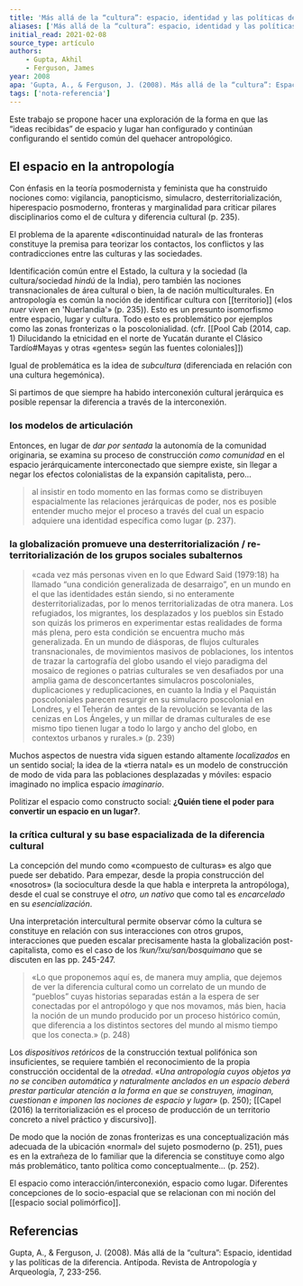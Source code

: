 ```yaml
---
title: 'Más allá de la “cultura”: espacio, identidad y las políticas de la diferencia'
aliases: ['Más allá de la “cultura”: espacio, identidad y las políticas de la diferencia', 'Gupta y Ferguson (2008)']
initial_read: 2021-02-08
source_type: artículo
authors: 
    - Gupta, Akhil
    - Ferguson, James
year: 2008
apa: 'Gupta, A., & Ferguson, J. (2008). Más allá de la “cultura”: Espacio, identidad y las políticas de la diferencia. Antípoda. Revista de Antropología y Arqueología, 7, 233-256.'
tags: ['nota-referencia']
---
```

Este trabajo se propone hacer una exploración de la forma en que las “ideas recibidas” de espacio y lugar han configurado y continúan configurando el sentido común del quehacer antropológico.

## El espacio en la antropología

Con énfasis en la teoría posmodernista y feminista que ha construido nociones como: vigilancia, panopticismo, simulacro, desterritorialización, hiperespacio posmoderno, fronteras y marginalidad para criticar pilares disciplinarios como el de cultura y diferencia cultural (p. 235).

El problema de la aparente «discontinuidad natural» de las fronteras constituye la premisa para teorizar los contactos, los conflictos y las contradicciones entre las culturas y las sociedades.

Identificación común entre el Estado, la cultura y la sociedad (la cultura/sociedad *hindú* de la India), pero también las nociones transnacionales de área cultural o bien, la de nación multiculturales. En antropología es común la noción de identificar cultura con [[territorio]] («los *nuer* viven en 'Nuerlandia'» (p. 235)). Esto es un presunto isomorfismo entre espacio, lugar y cultura. Todo esto es problemático por ejemplos como las zonas fronterizas o la poscolonialidad. (cfr. [[Pool Cab (2014, cap. 1) Dilucidando la etnicidad en el norte de Yucatán durante el Clásico Tardío#Mayas y otras «gentes» según las fuentes coloniales]])

Igual de problemática es la idea de *subcultura* (diferenciada en relación con una cultura hegemónica).

Si partimos de que siempre ha habido interconexión cultural jerárquica es posible repensar la diferencia a través de la interconexión.

### los modelos de articulación

Entonces, en lugar de *dar por sentada* la autonomía de la comunidad originaria, se examina su proceso de construcción *como comunidad* en el espacio jerárquicamente interconectado que siempre existe, sin llegar a negar los efectos colonialistas de la expansión capitalista, pero...

>al insistir en todo momento en las formas como se distribuyen espacialmente las relaciones jerárquicas de poder, nos es posible entender mucho mejor el proceso a través del cual un espacio adquiere una identidad específica como lugar (p. 237).

### la globalización promueve una desterritorialización / re-territorialización de los grupos sociales subalternos

>«cada vez más personas viven en lo que Edward Said (1979:18) ha llamado “una condición generalizada de desarraigo”, en un mundo en el que las identidades están siendo, si no enteramente desterritorializadas, por lo menos territorializadas de otra manera. Los refugiados, los migrantes, los desplazados y los pueblos sin Estado son quizás los primeros en experimentar estas realidades de forma más plena, pero esta condición se encuentra mucho más generalizada. En un mundo de diásporas, de flujos culturales transnacionales, de movimientos masivos de poblaciones, los intentos de trazar la cartografía del globo usando el viejo paradigma del mosaico de regiones o patrias culturales se ven desafiados por una amplia gama de desconcertantes simulacros poscoloniales, duplicaciones y reduplicaciones, en cuanto la India y el Paquistán poscoloniales parecen resurgir en su simulacro poscolonial en Londres, y el Teherán de antes de la revolución se levanta de las cenizas en Los Ángeles, y un millar de dramas culturales de ese mismo tipo tienen lugar a todo lo largo y ancho del globo, en contextos urbanos y rurales.» (p. 239)

Muchos aspectos de nuestra vida siguen estando altamente *localizados* en un sentido social; la idea de la «tierra natal» es un modelo de construcción de modo de vida para las poblaciones desplazadas y móviles: espacio imaginado no implica espacio *imaginario*. 

Politizar el espacio como constructo social: **¿Quién tiene el poder para convertir un espacio en un lugar?**.

### la crítica cultural y su base espacializada de la diferencia cultural

La concepción del mundo como «compuesto de culturas» es algo que puede ser debatido. Para empezar, desde la propia construcción del «nosotros» (la sociocultura desde la que habla e interpreta la antropóloga), desde el cual se construye el *otro, un nativo* que como tal es *encarcelado* en su *esencialización*.

Una interpretación intercultural permite observar cómo la cultura se constituye en relación con sus interacciones con otros grupos, interacciones que pueden escalar precisamente hasta la globalización post-capitalista, como es el caso de los *!kun/!xu/san/bosquimano* que se discuten en las pp. 245-247.

>«Lo que proponemos aquí es, de manera muy amplia, que dejemos de ver la diferencia cultural como un correlato de un mundo de “pueblos” cuyas historias separadas están a la espera de ser conectadas por el antropólogo y que nos movamos, más bien, hacia la noción de un mundo producido por un proceso histórico común, que diferencia a los distintos sectores del mundo al mismo tiempo que los conecta.» (p. 248)

Los *dispositivos retóricos* de la construcción textual polifónica son insuficientes, se requiere también el reconocimiento de la propia construcción occidental de la *otredad*. *«Una antropología cuyos objetos ya no se conciben automática y naturalmente anclados en un espacio deberá prestar particular atención a la forma en que se construyen, imaginan, cuestionan e imponen las nociones de espacio y lugar»* (p. 250); [[Capel (2016) la territorialización es el proceso de producción de un territorio concreto a nivel práctico y discursivo]].

De modo que la noción de zonas fronterizas es una conceptualización más adecuada de la ubicación «normal» del sujeto posmoderno (p. 251), pues es en la extrañeza de lo familiar que la diferencia se constituye como algo más problemático, tanto política como conceptualmente... (p. 252).

El espacio como interacción/interconexión, espacio como lugar. Diferentes concepciones de lo socio-espacial que se relacionan con mi noción del [[espacio social polimórfico]].

## Referencias

Gupta, A., & Ferguson, J. (2008). Más allá de la “cultura”: Espacio, identidad y las políticas de la diferencia. Antípoda. Revista de Antropología y Arqueología, 7, 233-256.

